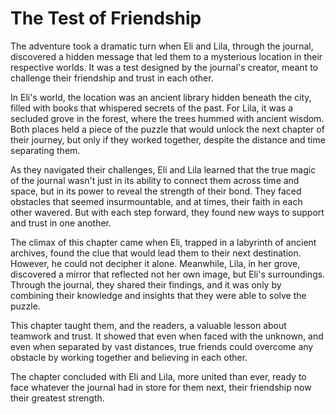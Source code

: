# The Test of Friendship

The adventure took a dramatic turn when Eli and Lila, through the journal, discovered a hidden message that led them to a mysterious location in their respective worlds. It was a test designed by the journal's creator, meant to challenge their friendship and trust in each other.

In Eli's world, the location was an ancient library hidden beneath the city, filled with books that whispered secrets of the past. For Lila, it was a secluded grove in the forest, where the trees hummed with ancient wisdom. Both places held a piece of the puzzle that would unlock the next chapter of their journey, but only if they worked together, despite the distance and time separating them.

As they navigated their challenges, Eli and Lila learned that the true magic of the journal wasn't just in its ability to connect them across time and space, but in its power to reveal the strength of their bond. They faced obstacles that seemed insurmountable, and at times, their faith in each other wavered. But with each step forward, they found new ways to support and trust in one another.

The climax of this chapter came when Eli, trapped in a labyrinth of ancient archives, found the clue that would lead them to their next destination. However, he could not decipher it alone. Meanwhile, Lila, in her grove, discovered a mirror that reflected not her own image, but Eli's surroundings. Through the journal, they shared their findings, and it was only by combining their knowledge and insights that they were able to solve the puzzle.

This chapter taught them, and the readers, a valuable lesson about teamwork and trust. It showed that even when faced with the unknown, and even when separated by vast distances, true friends could overcome any obstacle by working together and believing in each other.

The chapter concluded with Eli and Lila, more united than ever, ready to face whatever the journal had in store for them next, their friendship now their greatest strength.
